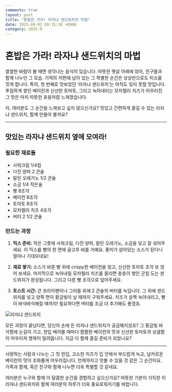 ```yaml
---
comments: true
layout: post
title: "혼밥은 가라! 라자냐 샌드위치의 마법"
date: 2025-09-02 09:31:38 +0900
category: 2025-9
---
```


# 혼밥은 가라! 라자냐 샌드위치의 마법

쌀쌀한 바람이 불 때면 생각나는 음식이 있습니다. 따뜻한 햇살 아래에 앉아, 친구들과 함께 나누던 그 모습. 기억의 저편에 남아 있는 그 특별한 순간은 상상만으로도 미소를 짓게 합니다. 특히, 첫 번째로 맛보았던 ‘라자냐 샌드위치’는 아직도 잊지 못할 맛입니다. 푸짐하게 쌓인 베이컨과 신선한 토마토, 그리고 녹아내리는 모차렐라 치즈가 어우러진 그 맛은 마치 따뜻한 포옹처럼 느껴졌습니다. 

자, 여러분도 그 순간을 느껴보고 싶지 않으신가요? 맛있고 간편하게 즐길 수 있는 라자냐 샌드위치, 함께 만들어 볼까요?

---

## 맛있는 라자냐 샌드위치 옆에 모여라!

### 필요한 재료들
- 사워크림 1/4컵
- 다진 양파 2 큰술
- 말린 오레가노 1/2 큰술
- 소금 1/4 작은술
- 빵 8조각
- 베이컨 8조각
- 토마토 8조각
- 모차렐라 치즈 4조각
- 버터 2 1/2 큰술

### 만드는 과정
1. **믹스 준비:** 작은 그릇에 사워크림, 다진 양파, 말린 오레가노, 소금을 넣고 잘 섞어주세요. 이 믹스를 빵의 한 면에 골고루 바를 거예요. 풍미가 살아있는 소스가 된다니 얼마나 기대되네요!

2. **재료 쌓기:** 소스가 바른 빵 위에 crispy한 베이컨을 얹고, 신선한 토마토 조각 또 얹어 보세요. 마지막으로 녹아내릴 모차렐라 치즈를 올리면 층층이 쌓인 군침 도는 샌드위치가 완성됩니다. 그리고 다른 빵 조각으로 덮어주세요. 

3. **토스트 시간:** 큰 프라이팬이나 그리들 위에 2 큰술의 버터를 녹입니다. 그 위에 샌드위치를 넣고 양쪽 면이 황금빛이 날 때까지 구워주세요. 치즈가 살짝 녹아내리고, 빵이 바삭바삭해질 때까지! 필요하다면 버터를 조금 더 추가해도 좋겠죠. 

![라자냐 샌드위치](https://www.themealdb.com/images/media/meals/xr0n4r1576788363.jpg)

모든 과정이 끝났다면, 당신의 손에 든 라자냐 샌드위치가 궁금해지셨죠? 그 황금빛 바삭함에 눈길이 가고, 한입 베어물 때마다 짭짤한 베이컨의 맛과 신선한 토마토의 상큼함이 어우러져 행복이 밀려옵니다. 지금 다 함께 즐길 준비가 되었나요?

---

사랑하는 사람과 나누는 그 첫 한입, 고소한 치즈가 입 안에서 부드럽게 녹고, 날카로운 베이컨의 맛이 조화롭게 어우러집니다. 언제까지고 맛볼 수 있을 것 같은 그 순간이요. 가족과 함께, 혹은 친구와 함께 나누면 더욱 특별할 것 같네요.

여러분은 누구와 함께 이 달콤한 순간을 경험하고 싶으신가요? 따뜻한 기분이 가득한 이 라자냐 샌드위치와 함께 여러분의 하루가 더욱 풍요로워지기를 바랍니다.